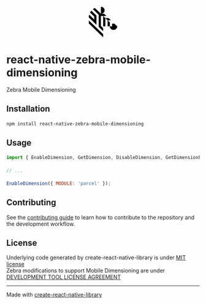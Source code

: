 
<!-- PROJECT LOGO -->
<br />
<p align="center">
  <a href="https://github.com/ZebraDevs/React_Native_Zebra_Mobile_Dimensioning">
    <img src=".assets/logo.png" alt="Logo" width="80" height="80">
  </a>
</p>


# react-native-zebra-mobile-dimensioning

Zebra Mobile Dimensioning

## Installation

```sh
npm install react-native-zebra-mobile-dimensioning
```

## Usage


```js
import { EnableDimension, GetDimension, DisableDimension, GetDimensionParameters, SetDimensionParameters } from 'react-native-zebra-mobile-dimensioning';

// ...

EnableDimension({ MODULE: 'parcel' });
```


## Contributing

See the [contributing guide](CONTRIBUTING.md) to learn how to contribute to the repository and the development workflow.

## License

Underlying code generated by create-react-native-library is under [MIT license](LICENSE)  
Zebra modifications to support Mobile Dimensioning are under [DEVELOPMENT TOOL LICENSE AGREEMENT](LICENSE.md)

---

Made with [create-react-native-library](https://github.com/callstack/react-native-builder-bob)
